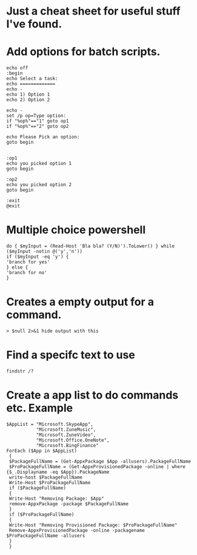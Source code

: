 # Just a cheat sheet for useful stuff I've found.

# Add options for batch scripts. 
```
echo off
:begin
echo Select a task:
echo =============
echo -
echo 1) Option 1
echo 2) Option 2

echo -
set /p op=Type option:
if "%op%"=="1" goto op1
if "%op%"=="2" goto op2

echo Please Pick an option:
goto begin


:op1
echo you picked option 1
goto begin

:op2
echo you picked option 2
goto begin

:exit
@exit
```
# Multiple choice powershell 

```
do { $myInput = (Read-Host 'Bla bla? (Y/N)').ToLower() } while ($myInput -notin @('y','n'))
if ($myInput -eq 'y') {
'branch for yes'
} else {
'branch for no'
}
```
# Creates a empty output for a command.
`> $null 2>&1 hide output with this`

# Find a specifc text to use

`findstr /?`

# Create a app list to do commands etc. Example 
```
$AppList = "Microsoft.SkypeApp",          
           "Microsoft.ZuneMusic",
           "Microsoft.ZuneVideo",
           "Microsoft.Office.OneNote",
           "Microsoft.BingFinance"
ForEach ($App in $AppList)
 {
 $PackageFullName = (Get-AppxPackage $App -allusers).PackageFullName
 $ProPackageFullName = (Get-AppxProvisionedPackage -online | where {$_.Displayname -eq $App}).PackageName
 write-host $PackageFullName
 Write-Host $ProPackageFullName
 if ($PackageFullName)
 {
 Write-Host "Removing Package: $App"
 remove-AppxPackage -package $PackageFullName 
 }
 if ($ProPackageFullName)
 {
 Write-Host "Removing Provisioned Package: $ProPackageFullName"
 Remove-AppxProvisionedPackage -online -packagename $ProPackageFullName -allusers
 }
 }
 ```